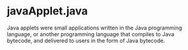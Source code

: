# javaApplet.java
Java applets were small applications written in the Java programming language, or another programming language that compiles to Java bytecode, and delivered to users in the form of Java bytecode. 
